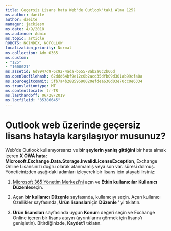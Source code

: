 ```yaml
---
title: Geçersiz Lisans hata Web'de Outlook'taki Alma 125?
ms.author: daeite
author: daeite
manager: jackiesm
ms.date: 4/9/2018
ms.audience: Admin
ms.topic: article
ROBOTS: NOINDEX, NOFOLLOW
localization_priority: Normal
ms.collection: Adm_O365
ms.custom:
- "125"
- "1600021"
ms.assetid: 6d9947d9-6c92-4ada-b655-8ab2a0c2b66d
ms.openlocfilehash: 62ddd64bf9e12c0b2acd35dfb09d301ab99cfa8a
ms.sourcegitcommit: 5fb7a4b28859690020efdea630d03e70cc0e6334
ms.translationtype: MT
ms.contentlocale: tr-TR
ms.lasthandoff: 06/28/2019
ms.locfileid: "35386645"
---
```

# <a name="getting-an-invalid-license-error-in-outlook-on-the-web"></a>Outlook web üzerinde geçersiz lisans hatayla karşılaşıyor musunuz?

Web'de Outlook kullanıyorsanız ve **bir şeylerin yanlış gittiğini** bir hata almak içeren **X OWA hata: Microsoft.Exchange.Data.Storage.InvalidLicenseException**, Exchange Online Lisansınızı doğru olarak atanmamış veya son var. süresi dolmuş. Yöneticinizden aşağıdaki adımları izleyerek bir lisans için atayabilirsiniz:
  
1. [Microsoft 365 Yönetim Merkezi'ni](https://portal.office.com/adminportal/home#/homepage) açın ve **Etkin kullanıcılar** **Kullanıcı Düzenle**seçin.

2. Açan **bir kullanıcı Düzenle** sayfasında, kullanıcıyı seçin. Açan kullanıcı Özellikler sayfasında, **Ürün lisansları**için **Düzenle** ' yi tıklatın.

3. **Ürün lisansları** sayfasında uygun **Konum** değeri seçin ve Exchange Online içeren bir lisans atayın (ayrıntılarını görmek için lisans'ı genişletin). Bitirdiğinizde, **Kaydet**'i tıklatın.
